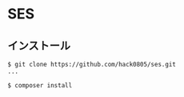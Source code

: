 # SES

## インストール

```
$ git clone https://github.com/hack0805/ses.git
...

$ composer install
```


